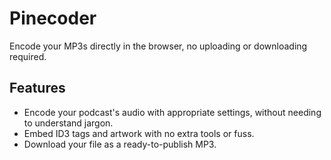 # Pinecoder

Encode your MP3s directly in the browser, no uploading or downloading required.

## Features

- Encode your podcast's audio with appropriate settings, without needing to understand jargon.
- Embed ID3 tags and artwork with no extra tools or fuss.
- Download your file as a ready-to-publish MP3.
